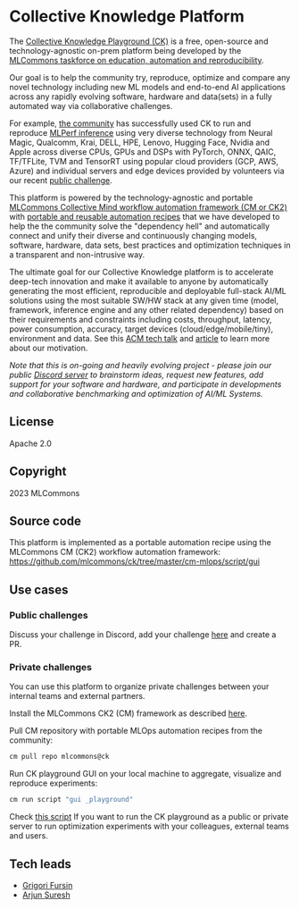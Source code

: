 # Collective Knowledge Platform

The [Collective Knowledge Playground (CK)](https://x.cknowledge.org) is a free, open-source and technology-agnostic on-prem platform
being developed by the [MLCommons taskforce on education, automation and reproducibility](https://cKnowledge.org/mlcommons-taskforce).

Our goal is to help the community try, reproduce, optimize and compare any novel technology 
including new ML models and end-to-end AI applications across any rapidly evolving software, hardware and data(sets)
in a fully automated way via collaborative challenges.

For example, [the community](https://access.cknowledge.org/playground/?action=contributors) 
has successfully used CK to run and reproduce [MLPerf inference](https://access.cknowledge.org/playground/?action=experiments&tags=mlperf-inference,v3.0,community-submission,open,edge,image-classification,singlestream) 
using very diverse technology from Neural Magic, Qualcomm, Krai, DELL, HPE, Lenovo, Hugging Face, Nvidia and Apple across diverse CPUs, GPUs and DSPs with PyTorch, 
ONNX, QAIC, TF/TFLite, TVM and TensorRT using popular cloud providers (GCP, AWS, Azure) and individual servers and edge devices provided by volunteers
via our recent [public challenge](https://access.cknowledge.org/playground/?action=challenges&name=optimize-mlperf-inference-v3.0-2023).

This platform is powered by the technology-agnostic and portable [MLCommons Collective Mind workflow automation framework (CM or CK2)](https://github.com/mlcommons/ck)
with [portable and reusable automation recipes](https://github.com/mlcommons/ck/tree/master/cm-mlops/script)
that we have developed to help the the community solve the "dependency hell" and automatically connect and unify 
their diverse and continuously changing models, software, hardware, data sets, best practices and optimization techniques 
in a transparent and non-intrusive way. 

The ultimate goal for our Collective Knowledge platform is to accelerate deep-tech innovation and make it available to anyone
by automatically generating the most efficient, reproducible and deployable 
full-stack AI/ML solutions using the most suitable SW/HW stack at any given time (model, framework, inference engine and any other related dependency) 
based on their requirements and constraints including costs, throughput, latency, power consumption, accuracy, target devices (cloud/edge/mobile/tiny), 
environment and data. See this [ACM tech talk](https://www.youtube.com/watch?v=7zpeIVwICa4) 
and [article](https://arxiv.org/abs/2011.01149) to learn more about our motivation.

*Note that this is on-going and heavily evolving project - please join our public
 [Discord server](https://discord.gg/JjWNWXKxwT) to brainstorm ideas,
 request new features, add support for your software and hardware,
 and participate in developments and collaborative 
 benchmarking and optimization of AI/ML Systems.*

## License

Apache 2.0

## Copyright

2023 MLCommons

## Source code

This platform is implemented as a portable automation recipe using the MLCommons CM (CK2) workflow automation framework: 
https://github.com/mlcommons/ck/tree/master/cm-mlops/script/gui

## Use cases

### Public challenges

Discuss your challenge in Discord, add your challenge [here](https://github.com/mlcommons/ck/tree/master/cm-mlops/challenge)
and create a PR.

### Private challenges

You can use this platform to organize private challenges between your internal teams and external partners.

Install the MLCommons CK2 (CM) framework as described [here](https://github.com/mlcommons/ck/blob/master/docs/installation.md).

Pull CM repository with portable MLOps automation recipes from the community:
```bash
cm pull repo mlcommons@ck
```

Run CK playground GUI on your local machine to aggregate, visualize and reproduce experiments:
```bash
cm run script "gui _playground" 
```

Check [this script](scripts/2-run-in-a-cloud.sh) If you want to run the CK playground 
as a public or private server to run optimization experiments
with your colleagues, external teams and users.

## Tech leads

* [Grigori Fursin](https://cKnowledge.org/gfursin)
* [Arjun Suresh](https://www.linkedin.com/in/arjunsuresh)
